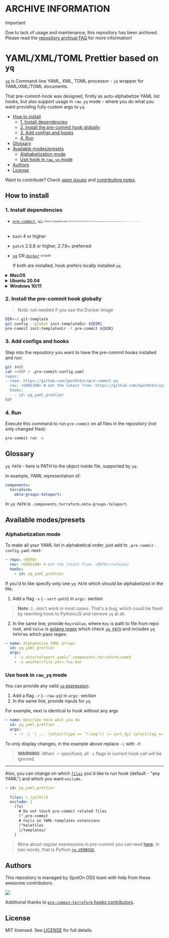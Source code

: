 # ARCHIVE INFORMATION
> [!IMPORTANT]
> Due to lack of usage and maintenance, this repository has been archived.  
> Please read the [repository archival FAQ](https://docs.corp.spoton.sh/developer/undocumented-repositories-archival-faq/) for more information!
# YAML/XML/TOML Prettier based on `yq`

[`yq`](https://github.com/kislyuk/yq) is Command-line YAML, XML, TOML processor - `jq` wrapper for YAML/XML/TOML documents.

That pre-commit-hook was designed, firstly as auto-alphabetize YAML list hooks, but also support usage in `raw_yq` mode - where you do what you want providing fully custom args to `yq`.

* [How to install](#how-to-install)
  * [1. Install dependencies](#1-install-dependencies)
  * [2. Install the pre-commit hook globally](#2-install-the-pre-commit-hook-globally)
  * [3. Add configs and hooks](#3-add-configs-and-hooks)
  * [4. Run](#4-run)
* [Glossary](#glossary)
* [Available modes/presets](#available-modespresets)
  * [Alphabetization mode](#alphabetization-mode)
  * [Use hook in `raw_yq` mode](#use-hook-in-raw_yq-mode)
* [Authors](#authors)
* [License](#license)

Want to contribute? Check [open issues](https://github.com/SpotOnInc/pre-commit-yq/issues?q=-label%3A%22auto-update%22+is%3Aopen+sort%3Aupdated-desc) and [contributing notes](/.github/CONTRIBUTING.md).

## How to install

### 1. Install dependencies

<!-- markdownlint-disable no-inline-html -->

* [`pre-commit`](https://pre-commit.com/#install),
  <sub><sup>[`git`](https://git-scm.com/downloads),
  <sub><sup>POSIX compatible shell,
  <sub><sup>Internet connection (on first run),
  <sub><sup>x86_64 compatible operation system,
  <sub><sup>Some hardware where this OS will run,
  <sub><sup>Electricity for hardware and internet connection,
  <sub><sup>Some basic physical laws,
  <sub><sup>Hope that it all will work.
  </sup></sub></sup></sub></sup></sub></sup></sub></sup></sub></sup></sub></sup></sub></sup></sub></sup></sub><br><br>
* `bash` 4 or higher
* `patch` 2.5.8 or higher, 2.7.6+ preferred
* [`yq`](https://github.com/kislyuk/yq#installation) OR [`docker`](https://docs.docker.com/get-docker/) <sub><sup>or both</sup></sub>

    If both are installed, hook prefers locally installed `yq`.


<details><summary><b>MacOS</b></summary><br>

```bash
brew install pre-commit bash yq gpatch
```

</details>

<details><summary><b>Ubuntu 20.04</b></summary><br>

```bash
sudo apt update
sudo apt install -y unzip software-properties-common python3 python3-pip
python3 -m pip install --upgrade pip
pip3 install --no-cache-dir pre-commit
sudo apt install -y yq
```

</details>

<details><summary><b>Windows 10/11</b></summary>

We highly recommend using [WSL/WSL2](https://docs.microsoft.com/en-us/windows/wsl/install) with Ubuntu and following the Ubuntu installation guide.

> Note: We won't be able to help with issues that can't be reproduced in Linux/Mac.
> Please try to find a working solution and send a PR before opening an issue.

Otherwise, you can follow [this gist](https://gist.github.com/etiennejeanneaurevolve/1ed387dc73c5d4cb53ab313049587d09):

1. Install [`git`](https://git-scm.com/downloads) and [`gitbash`](https://gitforwindows.org/)
2. Install [Python 3](https://www.python.org/downloads/)
3. Install all prerequisites needed (see above)

Ensure your PATH environment variable looks for `bash.exe` in `C:\Program Files\Git\bin` (the one present in `C:\Windows\System32\bash.exe` does not work with `pre-commit.exe`)

</details>

<!-- markdownlint-enable no-inline-html -->

### 2. Install the pre-commit hook globally

> Note: not needed if you use the Docker image

```bash
DIR=~/.git-template
git config --global init.templateDir ${DIR}
pre-commit init-templatedir -t pre-commit ${DIR}
```

### 3. Add configs and hooks

Step into the repository you want to have the pre-commit hooks installed and run:

```bash
git init
cat <<EOF > .pre-commit-config.yaml
repos:
- repo: https://github.com/SpotOnInc/pre-commit-yq
  rev: <VERSION> # Get the latest from: https://github.com/SpotOnInc/pre-commit-yq/releases
  hooks:
    - id: yq_yaml_prettier
EOF
```

### 4. Run

Execute this command to run `pre-commit` on all files in the repository (not only changed files):

```bash
pre-commit run -a
```

## Glossary

`yq PATH` - here is PATH to the object inside file, supported by `yq`.

In example, YAML representation of:

```yaml
components:
  terraform:
    okta-groups-teleport:
```
In `yq PATH` is `.components.terraform.okta-groups-teleport`.


## Available modes/presets

### Alphabetization mode

To make all your YAML list in alphabetical order, just add to `.pre-commit-config.yaml` next:

```yaml
- repo: <REPO>
  rev: <VERSION> # Get the latest from: <REPO>/releases
  hooks:
    - id: yq_yaml_prettier
```

If you'd to like specify only one `yq PATH` which should be alphabetized in the file:

1. Add a flag `-s` (`--sort-path`) in `args:` section

> **Note**: `2.` don't work in most cases. That's a bug, which could be fixed by rewriting hook to Python/JS and remove `yq` at all.

2. In the same line, provide `Key`=`Value`, where `Key` is path to file from repo root, and `Value` is [golang regex](https://github.com/google/re2/wiki/Syntax) which check [`yq PATH`](#glossary-before-we-start) and includes `yq PATH`'es which pass regex:

```yaml
- name: Alphabetize YAML arrays
  id: yq_yaml_prettier
  args:
    - -s okta/teleport.yaml=^.components.terraform|name$
    - -s another/file.yml=.foo.bar
```



### Use hook in `raw_yq` mode

You can provide any valid [`yq` expression](https://mikefarah.gitbook.io/yq/operators):

1. Add a flag `-r` (`--raw-yq`) in `args:` section
2. In the same line, provide inputs for `yq`


For example, next is identical to hook without any args

```yaml
- name: Describe here what you do
  id: yq_yaml_prettier
  args:
    - -r -i '( ... |select(type == "!!seq")) |= sort_by( select(tag == "!!str") //  (keys | .[0]) )'
```

To only display changes, in the example above replace `-i` with `-P`.

> **WARNING**: When `-r` specifued, all `-s` flags in current hook call will be ignored.

---

Also, you can change on which [`files`](https://pre-commit.com/#config-files) you'd like to run hook (default - "any YAML") and which you want `exclude`.

```yaml
- id: yq_yaml_prettier
  ...
  files: \.(ya?ml)$
  exclude: |
    (?x)
      # Do not touch pre-commit related files
      (^.pre-commit
      # Fails on YAML-templates extensions
      |^helmfiles
      |/templates/
    )
```

> More about regular expressions in pre-commit you can read [here](https://pre-commit.com/#regular-expressions). In two words, that is Python [`re.VERBOSE`](https://docs.python.org/3/library/re.html#re.VERBOSE).

## Authors

This repository is managed by SpotOn OSS team with help from these awesome contributors:

<!-- markdownlint-disable no-inline-html -->
<a href="https://github.com/SpotOnInc/pre-commit-yq/graphs/contributors">
  <img src="https://contrib.rocks/image?repo=SpotOnInc/pre-commit-yq" />
</a>
<!-- markdownlint-enable no-inline-html -->

Additional thanks to [`pre-commit-terraform` hooks contributors](https://github.com/antonbabenko/pre-commit-terraform#authors).

## License

MIT licensed. See [LICENSE](LICENSE) for full details.
